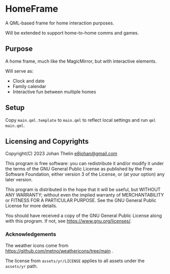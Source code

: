 # HomeFrame

A QML-based frame for home interaction purposes.

Will be extended to support home-to-home comms and games.



## Purpose

A home frame, much like the MagicMirror, but with interactive elements.

Will serve as:

- Clock and date
- Family calendar
- Interactive fun between multiple homes



## Setup

Copy `main.qml.template` to `main.qml` to reflect local settings and 
run `qml main.qml`.



## Licensing and Copyrights

Copyright(C) 2023 Johan Thelin <e8johan@gmail.com>

This program is free software: you can redistribute it and/or modify
it under the terms of the GNU General Public License as published by
the Free Software Foundation, either version 3 of the License, or
(at your option) any later version.

This program is distributed in the hope that it will be useful,
but WITHOUT ANY WARRANTY; without even the implied warranty of
MERCHANTABILITY or FITNESS FOR A PARTICULAR PURPOSE.  See the
GNU General Public License for more details.

You should have received a copy of the GNU General Public License
along with this program.  If not, see <https://www.gnu.org/licenses/>.

### Acknowledgements

The weather icons come from https://github.com/metno/weathericons/tree/main .

The license from `assets/yr/LICENSE` applies to all assets under
the `assets/yr` path.
